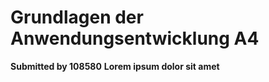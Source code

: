 # **Grundlagen der Anwendungsentwicklung A4**
**Submitted by 108580**
**Lorem ipsum dolor sit amet**
